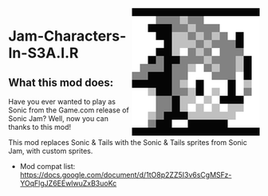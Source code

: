 <img src="icon.png" align="right" />

# Jam-Characters-In-S3A.I.R


## What this mod does:
Have you ever wanted to play as Sonic from the Game.com release of Sonic Jam? Well, now you can thanks to this mod!

This mod replaces Sonic & Tails with the Sonic & Tails sprites from Sonic Jam, with custom sprites.


* Mod compat list: https://docs.google.com/document/d/1tO8p2ZZ5I3v6sCgMSFz-YOqFlgJZ6EEwlwuZxB3uoKc